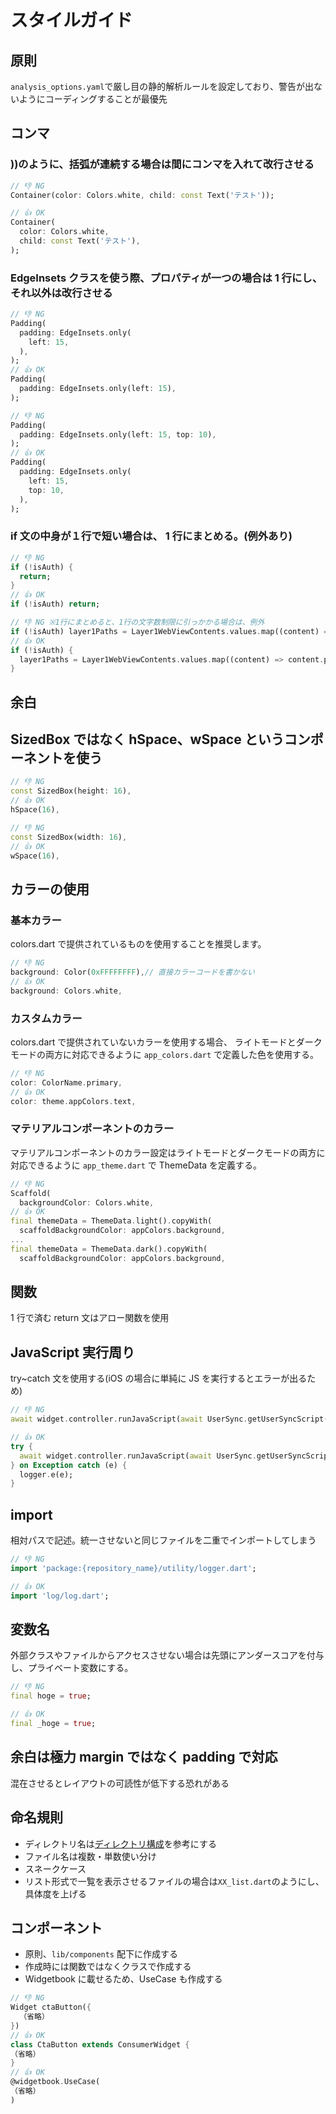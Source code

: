 # スタイルガイド

## 原則

`analysis_options.yaml`で厳し目の静的解析ルールを設定しており、警告が出ないようにコーディングすることが最優先

## コンマ

### ))のように、括弧が連続する場合は間にコンマを入れて改行させる

```dart
// 👎 NG
Container(color: Colors.white, child: const Text('テスト'));

// 👍 OK
Container(
  color: Colors.white,
  child: const Text('テスト'),
);
```

### EdgeInsets クラスを使う際、プロパティが一つの場合は 1 行にし、それ以外は改行させる

```dart
// 👎 NG
Padding(
  padding: EdgeInsets.only(
    left: 15,
  ),
);
// 👍 OK
Padding(
  padding: EdgeInsets.only(left: 15),
);

// 👎 NG
Padding(
  padding: EdgeInsets.only(left: 15, top: 10),
);
// 👍 OK
Padding(
  padding: EdgeInsets.only(
    left: 15,
    top: 10,
  ),
);
```

### if 文の中身が１行で短い場合は、 1 行にまとめる。(例外あり)

```dart
// 👎 NG
if (!isAuth) {
  return;
}
// 👍 OK
if (!isAuth) return;

// 👎 NG ※1行にまとめると、1行の文字数制限に引っかかる場合は、例外
if (!isAuth) layer1Paths = Layer1WebViewContents.values.map((content) => content.path).toList();
// 👍 OK
if (!isAuth) {
  layer1Paths = Layer1WebViewContents.values.map((content) => content.path).toList();
}
```

## 余白

## SizedBox ではなく hSpace、wSpace というコンポーネントを使う

```dart
// 👎 NG
const SizedBox(height: 16),
// 👍 OK
hSpace(16),

// 👎 NG
const SizedBox(width: 16),
// 👍 OK
wSpace(16),
```

## カラーの使用

### 基本カラー

colors.dart で提供されているものを使用することを推奨します。

```dart
// 👎 NG
background: Color(0xFFFFFFFF),// 直接カラーコードを書かない
// 👍 OK
background: Colors.white,
```

### カスタムカラー

colors.dart で提供されていないカラーを使用する場合、
ライトモードとダークモードの両方に対応できるように `app_colors.dart` で定義した色を使用する。

```dart
// 👎 NG
color: ColorName.primary,
// 👍 OK
color: theme.appColors.text,
```

### マテリアルコンポーネントのカラー

マテリアルコンポーネントのカラー設定はライトモードとダークモードの両方に対応できるように `app_theme.dart` で ThemeData を定義する。

```dart
// 👎 NG
Scaffold(
  backgroundColor: Colors.white,
// 👍 OK
final themeData = ThemeData.light().copyWith(
  scaffoldBackgroundColor: appColors.background,
...
final themeData = ThemeData.dark().copyWith(
  scaffoldBackgroundColor: appColors.background,
```

## 関数

1 行で済む return 文はアロー関数を使用

## JavaScript 実行周り

try~catch 文を使用する(iOS の場合に単純に JS を実行するとエラーが出るため)

```dart
// 👎 NG
await widget.controller.runJavaScript(await UserSync.getUserSyncScript() ?? '');

// 👍 OK
try {
  await widget.controller.runJavaScript(await UserSync.getUserSyncScript() ?? '');
} on Exception catch (e) {
  logger.e(e);
}
```

## import

相対パスで記述。統一させないと同じファイルを二重でインポートしてしまう

```dart
// 👎 NG
import 'package:{repository_name}/utility/logger.dart';

// 👍 OK
import 'log/log.dart';
```

## 変数名

外部クラスやファイルからアクセスさせない場合は先頭にアンダースコアを付与し、プライベート変数にする。

```dart
// 👎 NG
final hoge = true;

// 👍 OK
final _hoge = true;
```

## 余白は極力 margin ではなく padding で対応

混在させるとレイアウトの可読性が低下する恐れがある

## 命名規則

- ディレクトリ名は[ディレクトリ構成](/README.md)を参考にする
- ファイル名は複数・単数使い分け
- スネークケース
- リスト形式で一覧を表示させるファイルの場合は`XX_list.dart`のようにし、具体度を上げる

## コンポーネント

- 原則、`lib/components` 配下に作成する
- 作成時には関数ではなくクラスで作成する
- Widgetbook に載せるため、UseCase も作成する

```dart
// 👎 NG
Widget ctaButton({
  （省略）
})
// 👍 OK
class CtaButton extends ConsumerWidget {
（省略）
}
// 👍 OK
@widgetbook.UseCase(
（省略）
)
```
